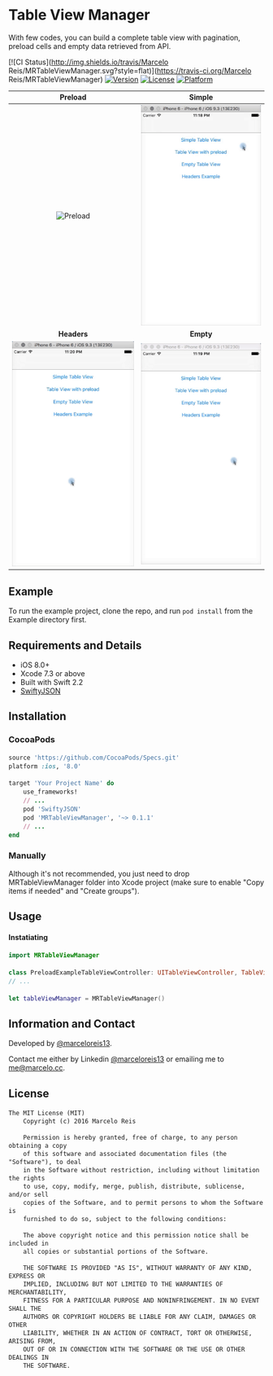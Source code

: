 # Table View Manager

With few codes, you can build a complete table view with pagination, preload cells and empty data retrieved from API.

[![CI Status](http://img.shields.io/travis/Marcelo Reis/MRTableViewManager.svg?style=flat)](https://travis-ci.org/Marcelo Reis/MRTableViewManager)
[![Version](https://img.shields.io/cocoapods/v/MRTableViewManager.svg?style=flat)](http://cocoapods.org/pods/MRTableViewManager)
[![License](https://img.shields.io/cocoapods/l/MRTableViewManager.svg?style=flat)](http://cocoapods.org/pods/MRTableViewManager)
[![Platform](https://img.shields.io/cocoapods/p/MRTableViewManager.svg?style=flat)](http://cocoapods.org/pods/MRTableViewManager)

**Preload** | **Simple**	 |
:--:|:--:|	
![Preload](Images/gif-2.gif "Preload") | ![Simple](Images/gif-1.gif "Simple") |
**Headers** | **Empty** |
![Headers](Images/gif-4.gif "Headers") | ![Empty](Images/gif-3.gif "Empty") |

## Example

To run the example project, clone the repo, and run `pod install` from the Example directory first.

## Requirements and Details

* iOS 8.0+
* Xcode 7.3 or above
* Built with Swift 2.2
* [SwiftyJSON](https://github.com/SwiftyJSON/SwiftyJSON)


## Installation

### CocoaPods

```ruby
source 'https://github.com/CocoaPods/Specs.git'
platform :ios, '8.0'

target 'Your Project Name' do
    use_frameworks!
    // ...
    pod 'SwiftyJSON'
    pod 'MRTableViewManager', '~> 0.1.1'
    // ...
end
```

### Manually

Although it's not recommended, you just need to drop MRTableViewManager folder into Xcode project (make sure to enable "Copy items if needed" and "Create groups").

## Usage

#### Instatiating
```swift
import MRTableViewManager

class PreloadExampleTableViewController: UITableViewController, TableViewManagerDelegate {
// ...

let tableViewManager = MRTableViewManager()
```

## Information and Contact

Developed by [@marceloreis13](https://github.com/marceloreis13). 

Contact me either by Linkedin [@marceloreis13](https://www.linkedin.com/in/marceloreis13) or emailing me to [me@marcelo.cc](mailto:me@marcelo.cc).

## License
    The MIT License (MIT)
        Copyright (c) 2016 Marcelo Reis

        Permission is hereby granted, free of charge, to any person obtaining a copy
        of this software and associated documentation files (the "Software"), to deal
        in the Software without restriction, including without limitation the rights
        to use, copy, modify, merge, publish, distribute, sublicense, and/or sell
        copies of the Software, and to permit persons to whom the Software is
        furnished to do so, subject to the following conditions:

        The above copyright notice and this permission notice shall be included in
        all copies or substantial portions of the Software.

        THE SOFTWARE IS PROVIDED "AS IS", WITHOUT WARRANTY OF ANY KIND, EXPRESS OR
        IMPLIED, INCLUDING BUT NOT LIMITED TO THE WARRANTIES OF MERCHANTABILITY,
        FITNESS FOR A PARTICULAR PURPOSE AND NONINFRINGEMENT. IN NO EVENT SHALL THE
        AUTHORS OR COPYRIGHT HOLDERS BE LIABLE FOR ANY CLAIM, DAMAGES OR OTHER
        LIABILITY, WHETHER IN AN ACTION OF CONTRACT, TORT OR OTHERWISE, ARISING FROM,
        OUT OF OR IN CONNECTION WITH THE SOFTWARE OR THE USE OR OTHER DEALINGS IN
        THE SOFTWARE.